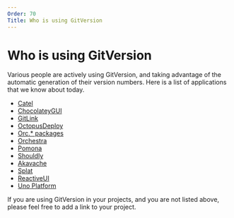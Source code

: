 ```yaml
---
Order: 70
Title: Who is using GitVersion
---
```


# Who is using GitVersion
Various people are actively using GitVersion, and taking advantage of the automatic generation of their version numbers.  Here is a list of applications that we know about today.

 * [Catel](https://github.com/catel/catel)
 * [ChocolateyGUI](https://github.com/chocolatey/ChocolateyGUI)
 * [GitLink](https://github.com/GitTools/GitLink)
 * [OctopusDeploy](https://github.com/OctopusDeploy)
 * [Orc.* packages](https://github.com/wildgums?query=orc)
 * [Orchestra](https://github.com/wildgums/orchestra)
 * [Pomona](http://pomona.io/)
 * [Shouldly](https://github.com/shouldly/shouldly)
 * [Akavache](https://github.com/akavache/akavache)
 * [Splat](https://github.com/paulcbetts/splat)
 * [ReactiveUI](https://github.com/reactiveui/reactiveui)
 * [Uno Platform](https://platform.uno/)

If you are using GitVersion in your projects, and you are not listed above, please feel free to add a link to your project.
